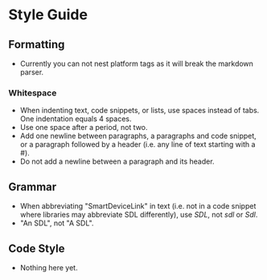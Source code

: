 # Style Guide

## Formatting
* Currently you can not nest platform tags as it will break the markdown parser. 

### Whitespace
* When indenting text, code snippets, or lists, use spaces instead of tabs. One indentation equals 4 spaces.
* Use one space after a period, not two.
* Add one newline between paragraphs, a paragraphs and code snippet, or a paragraph followed by a header (i.e. any line of text starting with a #).
* Do not add a newline between a paragraph and its header.

## Grammar
* When abbreviating "SmartDeviceLink" in text (i.e. not in a code snippet where libraries may abbreviate SDL differently), use _SDL_, not _sdl_ or _Sdl_.
* "An SDL", not "A SDL".

## Code Style
* Nothing here yet.
